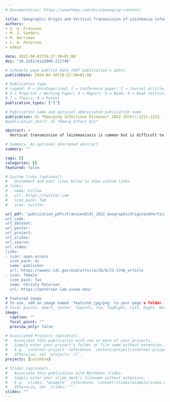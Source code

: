 ```yaml
---
# Documentation: https://wowchemy.com/docs/managing-content/

title: "Geographic Origin and Vertical Transmission of Leishmania infantum Parasites in Hunting Hounds, United States"
authors:
- S. U. Franssen
- M. J. Sanders
- M. Berriman
- C. A. Petersen
- admin

date: 2022-06-01T19:27:30+01:00
doi: "10.3201/eid2806.211746"

# Schedule page publish date (NOT publication's date).
publishDate: 2024-04-16T19:27:30+01:00

# Publication type.
# Legend: 0 = Uncategorized; 1 = Conference paper; 2 = Journal article;
# 3 = Preprint / Working Paper; 4 = Report; 5 = Book; 6 = Book section;
# 7 = Thesis; 8 = Patent
publication_types: ["2"]

# Publication name and optional abbreviated publication name.
publication: In *Emerging Infectious Diseases* 2022 28(6)\:1211–1223.
#publication_short: In *Emerg Infect Dis*

abstract: >
  Vertical transmission of leishmaniasis is common but is difficult to study against the background of pervasive vector transmission. We present genomic data from dogs in the United States infected with Leishmania infantum parasites; these infections have persisted in the apparent absence of vector transmission. We demonstrate that these parasites were introduced from the Old World separately and more recently than L. infantum from South America. The parasite population shows unusual genetics consistent with a lack of meiosis: a high level of heterozygous sites shared across all isolates and no decrease in linkage with genomic distance between variants. Our data confirm that this parasite population has been evolving with little or no sexual reproduction. This demonstration of vertical transmission has profound implications for the population genetics of Leishmania parasites. When investigating transmission in complex natural settings, considering vertical transmission alongside vector transmission is vital.

# Summary. An optional shortened abstract.
summary: ""

tags: []
categories: []
featured: false

# Custom links (optional).
#   Uncomment and edit lines below to show custom links.
# links:
# - name: Follow
#   url: https://twitter.com
#   icon_pack: fab
#   icon: twitter

url_pdf: 'publication_pdfs/FranssenEtAl_2022_GeographicOriginandVerticalTransmissionofLeishmaniainfantumParasitesinHuntingHounds_EmergingInfectiousDiseases.pdf
url_code:
url_dataset:
url_poster:
url_project:
url_slides:
url_source:
url_video:
links:
- icon: open-access
  icon_pack: ai
  name: publisher
  url: https://wwwnc.cdc.gov/eid/article/28/6/21-1746_article
- icon: female
  icon_pack: fas
  name: Christy Petersen
  url: https://petersen.lab.uiowa.edu/

# Featured image
# To use, add an image named `featured.jpg/png` to your page's folder. 
# Focal points: Smart, Center, TopLeft, Top, TopRight, Left, Right, BottomLeft, Bottom, BottomRight.
image:
  caption: ""
  focal_point: ""
  preview_only: false

# Associated Projects (optional).
#   Associate this publication with one or more of your projects.
#   Simply enter your project's folder or file name without extension.
#   E.g. `internal-project` references `content/project/internal-project/index.md`.
#   Otherwise, set `projects: []`.
projects: [LeishEvo]

# Slides (optional).
#   Associate this publication with Markdown slides.
#   Simply enter your slide deck's filename without extension.
#   E.g. `slides: "example"` references `content/slides/example/index.md`.
#   Otherwise, set `slides: ""`.
slides: ""
---
```

